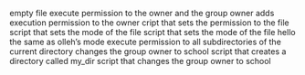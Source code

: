 empty file
execute permission to the owner and the group owner
adds execution permission to the owner
cript that sets the permission to the file
script that sets the mode of the file
script that sets the mode of the file hello the same as olleh’s mode
execute permission to all subdirectories of the current directory
changes the group owner to school
script that creates a directory called my_dir
script that changes the group owner to school
